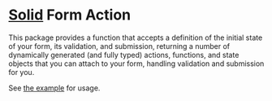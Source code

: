# [Solid](https://github.com/ryansolid/solid/) Form Action


This package provides a function that accepts a definition of the initial state of your form, its validation, and submission, returning a number of dynamically generated (and fully typed) actions, functions, and state objects that you can attach to your form, handling validation and submission for you.

See [the example](../example/src/App.tsx) for usage.
